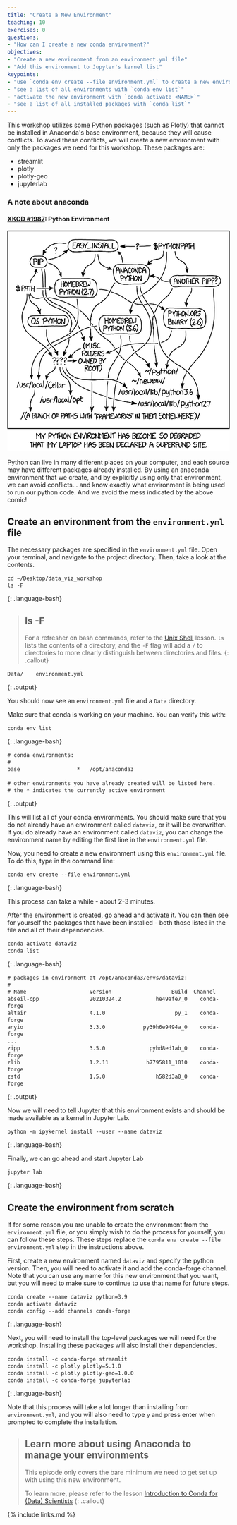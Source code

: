 ```yaml
---
title: "Create a New Environment"
teaching: 10
exercises: 0
questions:
- "How can I create a new conda environment?"
objectives:
- "Create a new environment from an environment.yml file"
- "Add this environment to Jupyter's kernel list"
keypoints:
- "use `conda env create --file environment.yml` to create a new environment from a YAML file"
- "see a list of all environments with `conda env list`"
- "activate the new environment with `conda activate <NAME>`"
- "see a list of all installed packages with `conda list`"
---
```


This workshop utilizes some Python packages (such as Plotly) that cannot be installed in Anaconda's base environment, because they will cause conflicts. To avoid these conflicts, we will create a new environment with only the packages we need for this workshop. These packages are:
* streamlit
* plotly
* plotly-geo
* jupyterlab

### A note about anaconda
#### [XKCD #1987](https://xkcd.com/1987/): Python Environment

![XKCD 1987: Python Environment](../fig/xkcd_python_environment.png)

Python can live in many different places on your computer, and each source may have different packages already installed. 
By using an anaconda environment that we create, and by explicitly using only that environment, we can avoid conflicts...
and know exactly what environment is being used to run our python code. And we avoid the mess indicated by the above comic!

## Create an environment from the `environment.yml` file

The necessary packages are specified in the `environment.yml` file. 
Open your terminal, and navigate to the project directory. Then, take a look at the contents.

~~~
cd ~/Desktop/data_viz_workshop
ls -F
~~~
{: .language-bash}

> ## ls -F
> For a refresher on bash commands, refer to the [Unix Shell](http://swcarpentry.github.io/shell-novice/) lesson. 
> `ls` lists the contents of a directory, and the `-F` flag will add a `/` to directories to more clearly distinguish between directories and files.
{: .callout}

~~~
Data/    environment.yml
~~~
{: .output}

You should now see an `environment.yml` file and a `Data` directory.

Make sure that conda is working on your machine. You can verify this with: 

~~~
conda env list
~~~
{: .language-bash}

~~~
# conda environments:
#
base                  *   /opt/anaconda3

# other environments you have already created will be listed here.
# the * indicates the currently active environment
~~~
{: .output}

This will list all of your conda environments. You should make sure that you do not already have an environment called `dataviz`, or it will be overwritten. If you do already have an environment called `dataviz`, you can change the environment name by editing the first line in the `environment.yml` file.

Now, you need to create a new environment using this `environment.yml` file. To do this, type in the command line:

~~~
conda env create --file environment.yml
~~~
{: .language-bash}

This process can take a while - about 2-3 minutes.

After the environment is created, go ahead and activate it. You can then see for yourself the packages that have been installed - both those listed in the file and all of their dependencies.

~~~
conda activate dataviz
conda list
~~~
{: .language-bash}

~~~
# packages in environment at /opt/anaconda3/envs/dataviz:
#
# Name                    Version                   Build  Channel
abseil-cpp                20210324.2           he49afe7_0    conda-forge
altair                    4.1.0                      py_1    conda-forge
anyio                     3.3.0            py39h6e9494a_0    conda-forge
...
zipp                      3.5.0              pyhd8ed1ab_0    conda-forge
zlib                      1.2.11            h7795811_1010    conda-forge
zstd                      1.5.0                h582d3a0_0    conda-forge
~~~
{: .output}

Now we will need to tell Jupyter that this environment exists and should be made available as a kernel in Jupyter Lab.

~~~
python -m ipykernel install --user --name dataviz
~~~
{: .language-bash}

Finally, we can go ahead and start Jupyter Lab

~~~
jupyter lab
~~~
{: .language-bash}

## Create the environment from scratch

If for some reason you are unable to create the environment from the `environment.yml` file, or you simply wish to do the process for yourself, you can follow these steps. These steps replace the `conda env create --file environment.yml` step in the instructions above.

First, create a new environment named `dataviz` and specify the python version.
Then, you will need to activate it and add the conda-forge channel.
Note that you can use any name for this new environment that you want, but you will need to make sure to continue to use that name for future steps.

~~~
conda create --name dataviz python=3.9
conda activate dataviz
conda config --add channels conda-forge
~~~
{: .language-bash}

Next, you will need to install the top-level packages we will need for the workshop. Installing these packages will also install their dependencies.

~~~
conda install -c conda-forge streamlit
conda install -c plotly plotly=5.1.0
conda install -c plotly plotly-geo=1.0.0
conda install -c conda-forge jupyterlab
~~~
{: .language-bash}

Note that this process will take a lot longer than installing from `environment.yml`, and you will also need to type `y` and press enter when prompted to complete the installation.

> ## Learn more about using Anaconda to manage your environments
> This episode only covers the bare minimum we need to get set up with using this new environment.
>
> To learn more, please refer to the lesson [Introduction to Conda for (Data) Scientists](https://carpentries-incubator.github.io/introduction-to-conda-for-data-scientists/)
{: .callout}

{% include links.md %}

